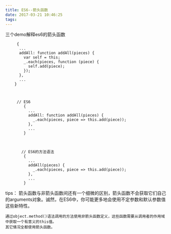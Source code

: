 ```yaml
---
title: ES6--箭头函数
date: 2017-03-21 10:46:25
tags:
---
```


三个demo解释es6的箭头函数   
	 
		 {
	      ...
	      addAll: function addAll(pieces) {
	        var self = this;
	        _.each(pieces, function (piece) {
	          self.add(piece);
	        });
	      },
	      ...
	    }  
  


		 // ES6
		    {
		      ...
		      addAll: function addAll(pieces) {
		        _.each(pieces, piece => this.add(piece));
		      },
		      ...
		    }



		   // ES6的方法语法
		    {
		      ...
		      addAll(pieces) {
		        _.each(pieces, piece => this.add(piece));
		      },
		      ...
		    }

tips：
箭头函数与非箭头函数间还有一个细微的区别，箭头函数不会获取它们自己的arguments对象。诚然，在ES6中，你可能更多地会使用不定参数和默认参数值这些新特性。

    通过object.method()语法调用的方法使用非箭头函数定义，这些函数需要从调用者的作用域中获取一个有意义的this值。
    其它情况全都使用箭头函数。

